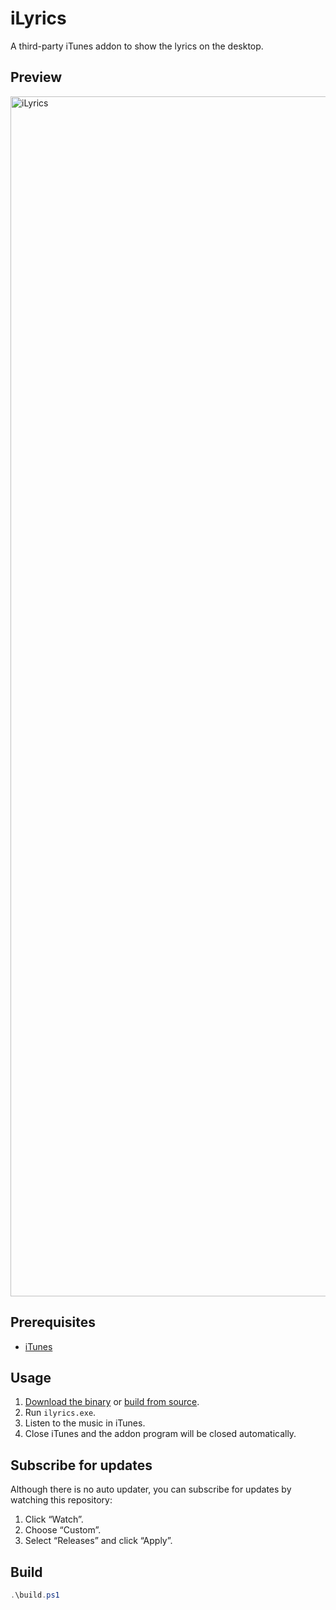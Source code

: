 # iLyrics

A third-party iTunes addon to show the lyrics on the desktop.

## Preview

<img width="1920" src="preview.png" alt="iLyrics" />

## Prerequisites

- [iTunes](https://www.microsoft.com/en-us/p/itunes/9pb2mz1zmb1s)

## Usage

1. [Download the binary](https://github.com/lujjjh/itunes-desktop-lyrics-windows/releases/latest) or [build from source](#build).
2. Run `ilyrics.exe`.
3. Listen to the music in iTunes.
4. Close iTunes and the addon program will be closed automatically.

## Subscribe for updates

Although there is no auto updater, you can subscribe for updates by watching this repository:

1. Click “Watch”.
2. Choose “Custom”.
3. Select “Releases” and click “Apply”.

## Build

```powershell
.\build.ps1
```
